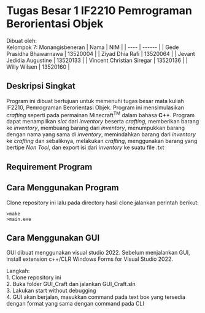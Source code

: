 # Tugas Besar 1 IF2210 Pemrograman Berorientasi Objek
Dibuat oleh: <br>
Kelompok 7: Monangisbeneran
| Nama | NIM |
| ---- | ------ |
| Gede Prasidha Bhawarnawa | 13520004 |
| Ziyad Dhia Rafi | 13520064 |
| Jevant Jedidia Augustine | 13520133 | 
| Vincent Christian Siregar | 13520136 | 
| Willy Wilsen | 13520160 | 

## Deskripsi Singkat
Program ini dibuat bertujuan untuk memenuhi tugas besar mata kuliah IF2210, Pemrograman Berorientasi Objek. Program ini mensimulasikan *crafting* seperti pada permainan Minecraft<sup>TM</sup> dalam bahasa **C++**. Program dapat menampilkan *slot* dari *inventory* beserta *crafting*, memberikan barang ke *inventory*, membuang barang dari *inventory*, menumpukkan barang dengan nama yang sama di *inventory*, memindahkan barang dari *inventory* ke *crafting* dan sebaliknya, melakukan *crafting*, menggunakan barang yang bertipe *Non Tool*, dan export isi dari *inventory* ke suatu file .txt

## Requirement Program

## Cara Menggunakan Program
Clone repository ini lalu pada directory hasil clone jalankan perintah berikut:
```
>make
>main.exe
```

## Cara Menggunakan GUI
GUI dibuat menggunakan visual studio 2022. 
Sebelum menjalankan GUI, install extension c++/CLR Windows Forms for Visual Studio 2022.

Langkah:<br />
    1. Clone repository ini <br />
    2. Buka folder GUI_Craft dan jalankan GUI_Craft.sln<br />
    3. Lakukan start without debugging<br />
    4. GUI akan berjalan, masukkan command pada text box yang tersedia dengan format yang sama dengan command pada CLI
